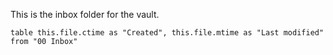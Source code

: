 This is the inbox folder for the vault.

```dataview
table this.file.ctime as "Created", this.file.mtime as "Last modified" from "00 Inbox"
```
